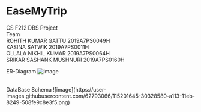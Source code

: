 # EaseMyTrip
CS F212 DBS Project<br/>
Team<br/>
ROHITH KUMAR GATTU 2019A7PS0049H<br/>
KASINA SATWIK 2019A7PS0011H<br/>
OLLALA NIKHIL KUMAR 2019A7PS0064H<br/>
SRIKAR SASHANK MUSHNURI 2019A7PS0160H<br/>


ER-Diagram 
![image](https://user-images.githubusercontent.com/62793066/115201503-0711f500-a113-11eb-94d4-c5bdcd572268.png)

<br/>
DataBase Schema
![image](https://user-images.githubusercontent.com/62793066/115201645-30328580-a113-11eb-8249-508fe9c8e3f5.png)



